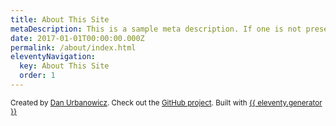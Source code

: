 ```yaml
---
title: About This Site
metaDescription: This is a sample meta description. If one is not present in your page/post's front matter, the default metadata.description will be used instead.
date: 2017-01-01T00:00:00.000Z
permalink: /about/index.html
eleventyNavigation:
  key: About This Site
  order: 1
---
```



  <small>
    Created by <a href="https://danurbanowicz.com">Dan Urbanowicz</a>.
    Check out the <a href="{{ pkg.repository.url }}">GitHub project</a>. Built with <a href="https://www.11ty.dev/">{{ eleventy.generator }}</a>
  </small>
